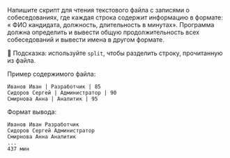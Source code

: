 Напишите скрипт для чтения текстового файла с записями о собеседованиях, где каждая строка содержит информацию в формате: « ФИО кандидата, должность, длительность в минутах». Программа должна определить и вывести общую продолжительность всех собеседований  и вывести имена в другом формате.


📌 Подсказка: используйте `split`, чтобы разделить строку, прочитанную из файла.

Пример содержимого файла:
```
Иванов Иван | Разработчик | 85
Сидоров Сергей | Администратор | 90
Смирнова Анна | Аналитик | 95
```


Формат вывода:
```
Иванов Иван Разработчик
Сидоров Сергей Администратор
Смирнова Анна Аналитик
...
437 мин
```
